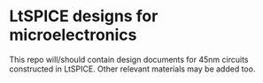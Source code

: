 # LtSPICE designs for microelectronics

This repo will/should contain design documents for 45nm circuits constructed in LtSPICE. Other relevant materials may be added too.